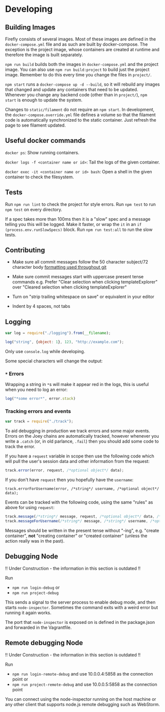 # Developing

## Building Images

Firefly consists of several images. Most of these images are defined in the `docker-compose.yml` file and as such are built by docker-compose. The exception is the project image, whose containers are created at runtime and therefore the image is built separately.

`npm run build` builds both the images in `docker-compose.yml` and the project image. You can also use `npm run build:project` to build just the project image. Remember to do this every time you change the files in `project/`.

`npm start` runs a `docker-compose up -d --build`, so it will rebuild any images that changed and update any containers that need to be updated. Whenever you change any backend code (other than in `project/`), `npm start` is enough to update the system.

Changes to `static/filament` do not require an `npm start`. In development, the `docker-compose.override.yml` file defines a volume so that the filament code is automatically synchronized to the static container. Just refresh the page to see filament updated.

## Useful docker commands

`docker ps`: Show running containers.

`docker logs -f <container name or id>`: Tail the logs of the given container.

`docker exec -it <container name or id> bash`: Open a shell in the given container to check the filesystem.

## Tests

Run `npm run lint` to check the project for style errors. Run `npm test` to run `npm test` on every directory.

If a spec takes more than 100ms then it is a "slow" spec and a message telling you this will be logged. Make it faster, or wrap the `it` in an `if (process.env.runSlowSpecs)` block. Run `npm run test:all` to run the slow tests.

## Contributing

* Make sure all commit messages follow the 50 character subject/72 character body [formatting used throughout git](http://tbaggery.com/2008/04/19/a-note-about-git-commit-messages.html)

* Make sure commit messages start with uppercase present tense commands e.g. Prefer "Clear selection when clicking templateExplorer" over "Cleared selection when clicking templateExplorer"

* Turn on "strip trailing whitespace on save" or equivalent in your editor

* Indent by 4 spaces, not tabs

## Logging

```javascript
var log = require("./logging").from(__filename);

log("string", {object: 1}, 123, "http://example.com");
```

Only use `console.log` while developing.

Some special characters will change the output:

### `*` Errors

Wrapping a string in `*`s will make it appear red in the logs, this is useful
when you need to log an error:

```javascript
log("*some error*", error.stack)
```

### Tracking errors and events

```javascript
var track = require("./track");
```

To aid debugging in production we track errors and some major events. Errors on the Joey chains are automatically tracked, however whenever you write a `.catch` (or, in old parlance, `.fail`) then you should add some code to track the error.

If you have a `request` variable in scope then use the following code which will pull the user's session data and other information from the request:

```javascript
track.error(error, request, /*optional object*/ data);
```

If you don't have `request` then you hopefully have the `username`:

```
track.errorForUsername(error, /*string*/ username, /*optional object*/ data);
```

Events can be tracked with the following code, using the same "rules" as above
for using `request`:

```javascript
track.message(/*string*/ message, request, /*optional object*/ data, /*optional string*/ level);
track.messageForUsername(/*string*/ message, /*string*/ username, /*optional object*/ data, /*optional string*/ level);
```

Messages should be written in the present tense without "-ing", e.g. "create container", **not** "creating container" or "created container" (unless the action really was in the past).

## Debugging Node

!! Under Construction - the information in this section is outdated !!

Run

* `npm run login-debug` or
* `npm run project-debug`

This sends a signal to the server process to enable debug mode, and then starts `node-inspector`. Sometimes the command exits with a weird error but running it again works.

The port that `node-inspector` is exposed on is defined in the package.json and forwarded in the Vagrantfile.

## Remote debugging Node

!! Under Construction - the information in this section is outdated !!

Run

* `npm run login-remote-debug` and use 10.0.0.4:5858 as the connection point or
* `npm run project-remote-debug` and use 10.0.0.5:5858 as the connection point

You can connect using the node-inspector running on the host machine or any other client that supports node.js remote debugging such as WebStorm.
